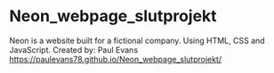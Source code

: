 # Neon_webpage_slutprojekt
Neon is a website built for a fictional company. Using HTML, CSS and JavaScript.
Created by: Paul Evans
https://paulevans78.github.io/Neon_webpage_slutprojekt/

